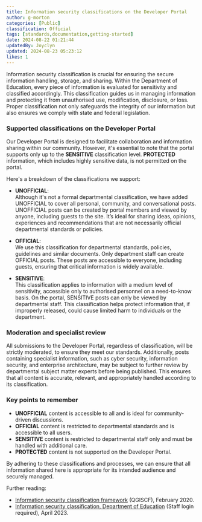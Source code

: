 ```yaml
---
title: Information security classifications on the Developer Portal
author: g-morton
categories: [Public]
classification: Official
tags: [standards,documentation,getting-started]
date: 2024-08-22 01:21:44 
updatedBy: Joyclyn
updated: 2024-08-23 05:23:12 
likes: 1
---
```


Information security classification is crucial for ensuring the secure information handling, storage, and sharing. Within the Department of Education, every piece of information is evaluated for sensitivity and classified accordingly. This classification guides us in managing information and protecting it from unauthorised use, modification, disclosure, or loss. Proper classification not only safeguards the integrity of our information but also ensures we comply with state and federal legislation.

### Supported classifications on the Developer Portal

Our Developer Portal is designed to facilitate collaboration and information sharing within our community. However, it's essential to note that the portal supports only up to the **SENSITIVE** classification level. **PROTECTED** information, which includes highly sensitive data, is not permitted on the portal.

Here's a breakdown of the classifications we support:

- **UNOFFICIAL**:  
Although it's not a formal departmental classification, we have added UNOFFICIAL to cover all personal, community, and conversational posts. UNOFFICIAL posts can be created by portal members and viewed by anyone, including guests to the site. It’s ideal for sharing ideas, opinions, experiences and recommendations that are not necessarily official departmental standards or policies.

- **OFFICIAL**:  
We use this classification for departmental standards, policies, guidelines and similar documents. Only department staff can create OFFICIAL posts. These posts are accessible to everyone, including guests, ensuring that critical information is widely available.

- **SENSITIVE**:  
 This classification applies to information with a medium level of sensitivity, accessible only to authorised personnel on a need-to-know basis. On the portal, SENSITIVE posts can only be viewed by departmental staff. This classification helps protect information that, if improperly released, could cause limited harm to individuals or the department.

### Moderation and specialist review

All submissions to the Developer Portal, regardless of classification, will be strictly moderated, to ensure they meet our standards. Additionally, posts containing specialist information, such as cyber security, information security, and enterprise architecture, may be subject to further review by departmental subject matter experts before being published. This ensures that all content is accurate, relevant, and appropriately handled according to its classification.

### Key points to remember
- **UNOFFICIAL** content is accessible to all and is ideal for community-driven discussions.
- **OFFICIAL** content is restricted to departmental standards and is accessible to all users.
- **SENSITIVE** content is restricted to departmental staff only and must be handled with additional care.
- **PROTECTED** content is not supported on the Developer Portal.

By adhering to these classifications and processes, we can ensure that all information shared here is appropriate for its intended audience and securely managed.

Further reading:

- [Information security classification framework](https://www.forgov.qld.gov.au/information-and-communication-technology/qgea-policies-standards-and-guidelines/information-security-classification-framework-qgiscf) (QGISCF), February 2020.
- [Information security classification, Department of Education](https://intranet.qed.qld.gov.au/Services/InformationTechnology/information-management/Pages/information-security-classification.aspx) (Staff login required), April 2023.